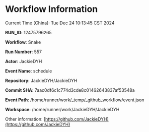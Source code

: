 # Workflow Information

Current Time (China): Tue Dec 24 10:13:45 CST 2024  

**RUN_ID**: 12475796265  

**Workflow**: Snake  

**Run Number**: 557  

**Actor**: JackieDYH  

**Event Name**: schedule  

**Repository**: JackieDYH/JackieDYH  

**Commit SHA**: 7aac0df6c1c774d3cde8c01462643837af53548a  

**Event Path**: /home/runner/work/_temp/_github_workflow/event.json  

**Workspace**: /home/runner/work/JackieDYH/JackieDYH  

Other information: [https://github.com/JackieDYH](https://github.com/JackieDYH)

